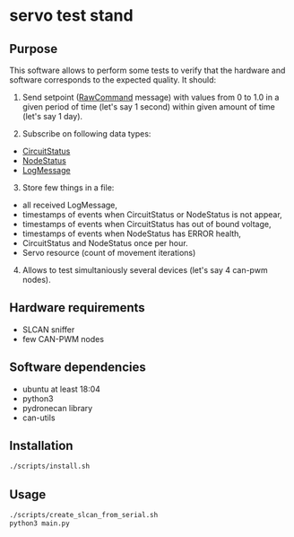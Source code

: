 # servo test stand

## Purpose

This software allows to perform some tests to verify that the hardware and software corresponds to the expected quality. It should:

1. Send setpoint ([RawCommand](https://dronecan.github.io/Specification/7._List_of_standard_data_types/#rawcommand) message) with values from 0 to 1.0 in a given period of time (let's say 1 second) within given amount of time (let's say 1 day).

2. Subscribe on following data types:
- [CircuitStatus](https://dronecan.github.io/Specification/7._List_of_standard_data_types/#circuitstatus)
- [NodeStatus](https://dronecan.github.io/Specification/7._List_of_standard_data_types/#nodestatus)
- [LogMessage](https://dronecan.github.io/Specification/7._List_of_standard_data_types/#logmessage)

3. Store few things in a file:
- all received LogMessage,
- timestamps of events when CircuitStatus or NodeStatus is not appear,
- timestamps of events when CircuitStatus has out of bound voltage,
- timestamps of events when NodeStatus has ERROR health,
- CircuitStatus and NodeStatus once per hour.
- Servo resource (count of movement iterations)

4. Allows to test simultaniously several devices (let's say 4 can-pwm nodes).

## Hardware requirements

- SLCAN sniffer
- few CAN-PWM nodes

## Software dependencies

- ubuntu at least 18:04
- python3
- pydronecan library
- can-utils

## Installation

```bash
./scripts/install.sh
```

## Usage

```bash
./scripts/create_slcan_from_serial.sh
python3 main.py
```
